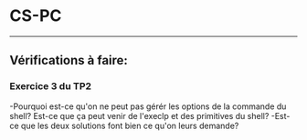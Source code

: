 # CS-PC
***
## Vérifications à faire:
### Exercice 3 du TP2
-Pourquoi est-ce qu'on ne peut pas gérér les options de la commande du shell? Est-ce que ça
peut venir de l'execlp et des primitives du shell?
-Est-ce que les deux solutions font bien ce qu'on leurs demande?
